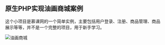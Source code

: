 ## 原生PHP实现油画商城案例
这个小项目是慕课网的一个简单实例，主要包括用户登录、注册、商品管理、商品展示等等，并不是一个完整的项目，用于新手学习。

![油画商城](http://upload-images.jianshu.io/upload_images/1767852-4ca0c8b9ae3494fb.png?imageMogr2/auto-orient/strip%7CimageView2/2/w/1240)
